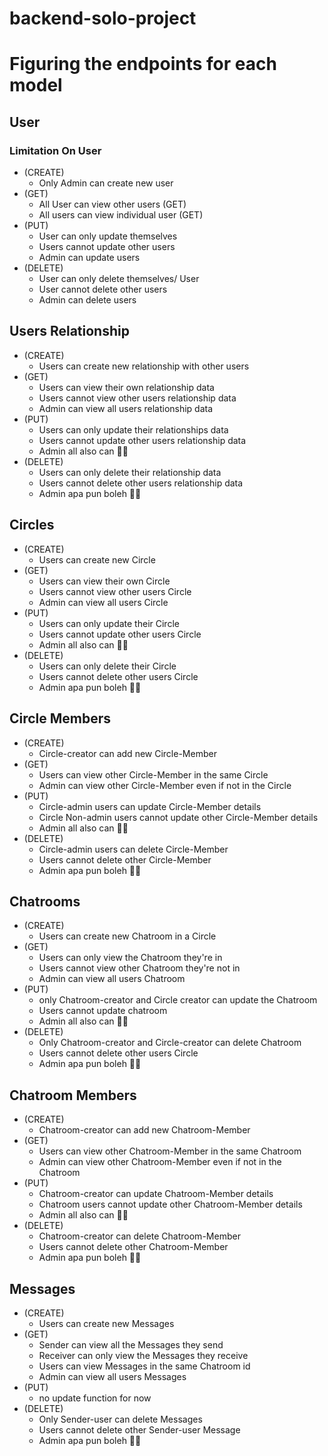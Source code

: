 # backend-solo-project

# Figuring the endpoints for each model

## User
### Limitation On User
- (CREATE)
    - Only Admin can create new user
- (GET)
    - All User can view other users (GET)
    - All users can view individual user (GET)
- (PUT)
    - User can only update themselves
    - Users cannot update other users
    - Admin can update users
- (DELETE)
    - User can only delete themselves/ User 
    - User cannot delete other users
    - Admin can delete users


## Users Relationship
- (CREATE)
    - Users can create new relationship with other users
- (GET)
    - Users can view their own relationship data
    - Users cannot view other users relationship data 
    - Admin can view all users relationship data
- (PUT)
    - Users can only update their relationships data 
    - Users cannot update other users relationship data
    - Admin all also can 🤣🤣
- (DELETE)
    - Users can only delete their relationship data
    - Users cannot delete other users relationship data
    - Admin apa pun boleh 🤣🤣

## Circles
- (CREATE)
    - Users can create new Circle
- (GET)
    - Users can view their own Circle 
    - Users cannot view other users Circle  
    - Admin can view all users Circle 
- (PUT)
    - Users can only update their Circle  
    - Users cannot update other users Circle 
    - Admin all also can 🤣🤣
- (DELETE)
    - Users can only delete their Circle 
    - Users cannot delete other users Circle 
    - Admin apa pun boleh 🤣🤣

## Circle Members
- (CREATE)
    - Circle-creator  can add new Circle-Member
- (GET)
    - Users can view other Circle-Member in the same Circle
    - Admin can view other Circle-Member even if not in the Circle
- (PUT)
    - Circle-admin users can update Circle-Member details 
    - Circle Non-admin users cannot update other Circle-Member details 
    - Admin all also can 🤣🤣
- (DELETE)
    - Circle-admin users can delete Circle-Member 
    - Users cannot delete other Circle-Member 
    - Admin apa pun boleh 🤣🤣

## Chatrooms
- (CREATE)
    - Users can create new Chatroom in a Circle
- (GET)
    - Users can only view  the Chatroom they're in 
    - Users cannot view other Chatroom they're not in  
    - Admin can view all users Chatroom 
- (PUT)
    - only Chatroom-creator and Circle creator can update the Chatroom
    - Users cannot update chatroom 
    - Admin all also can 🤣🤣
- (DELETE)
    - Only Chatroom-creator and Circle-creator can delete Chatroom 
    - Users cannot delete other users Circle 
    - Admin apa pun boleh 🤣🤣

## Chatroom Members
- (CREATE)
    - Chatroom-creator  can add new Chatroom-Member
- (GET)
    - Users can view other Chatroom-Member in the same Chatroom
    - Admin can view other Chatroom-Member even if not in the Chatroom
- (PUT)
    - Chatroom-creator can update Chatroom-Member details 
    - Chatroom users cannot update other Chatroom-Member details 
    - Admin all also can 🤣🤣
- (DELETE)
    - Chatroom-creator can delete Chatroom-Member 
    - Users cannot delete other Chatroom-Member 
    - Admin apa pun boleh 🤣🤣

## Messages
- (CREATE)
    - Users can create new Messages
- (GET)
    - Sender can view all the Messages they send
    - Receiver can only view the Messages they receive
    - Users can view Messages in the same Chatroom id  
    - Admin can view all users Messages 
- (PUT)
    - no update function for now
- (DELETE)
    - Only Sender-user can delete Messages 
    - Users cannot delete other Sender-user Message 
    - Admin apa pun boleh 🤣🤣